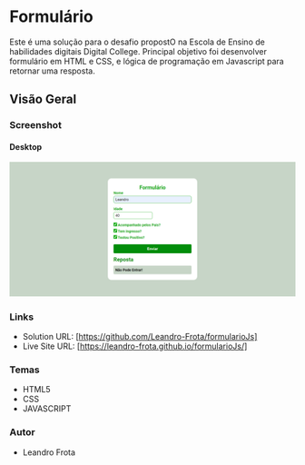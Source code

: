 # Formulário 
Este é uma solução para o desafio propostO na Escola de Ensino de habilidades digitais Digital College.
Principal objetivo foi desenvolver formulário em HTML e CSS, e lógica de programação em Javascript para retornar uma resposta. 

## Visão Geral

### Screenshot

#### Desktop


![](https://github.com/Leandro-Frota/formularioJs/blob/main/assets/screencapture-desktop.png)





### Links

- Solution URL: [https://github.com/Leandro-Frota/formularioJs]
- Live Site URL: [https://leandro-frota.github.io/formularioJs/]


### Temas
- HTML5
- CSS 
- JAVASCRIPT

### Autor
- Leandro Frota
  
